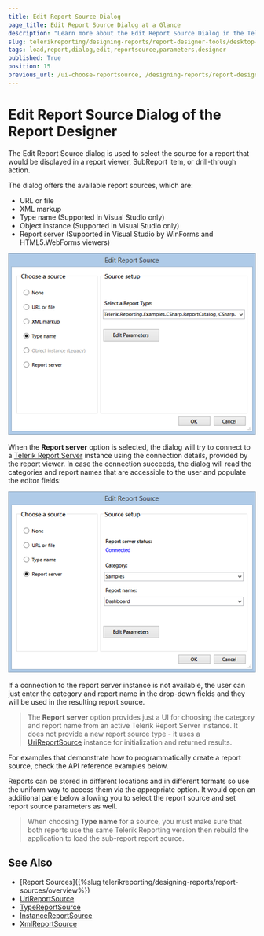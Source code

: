 ```yaml
---
title: Edit Report Source Dialog
page_title: Edit Report Source Dialog at a Glance
description: "Learn more about the Edit Report Source Dialog in the Telerik Reporting Desktop Designers, how to invoke it and how to configure the Report and Parameter values."
slug: telerikreporting/designing-reports/report-designer-tools/desktop-designers/tools/load-report-dialog
tags: load,report,dialog,edit,reportsource,parameters,designer
published: True
position: 15
previous_url: /ui-choose-reportsource, /designing-reports/report-designer-tools/desktop-designers/tools/
---
```


# Edit Report Source Dialog of the Report Designer

The Edit Report Source dialog is used to select the source for a report that would be displayed in a report viewer, SubReport item, or drill-through action.

The dialog offers the available report sources, which are:

* URL or file
* XML markup
* Type name (Supported in Visual Studio only)
* Object instance (Supported in Visual Studio only)
* Report server (Supported in Visual Studio by WinForms and HTML5.WebForms viewers)

![Edit Report Source Dialog with Type name option selected](images/reportsource-dialog-winforms-viewer.png)

When the __Report server__ option is selected, the dialog will try to connect to a [Telerik Report Server](https://docs.telerik.com/report-server/introduction) instance using the connection details, provided by the report viewer. In case the connection succeeds, the dialog will read the categories and report names that are accessible to the user and populate the editor fields:

![Edit Report Source Dialog with Report server option selected](images/reportsource-dialog-html5webforms-viewer.png)

If a connection to the report server instance is not available, the user can just enter the category and report name in the drop-down fields and they will be used in the resulting report source.

> The __Report server__ option provides just a UI for choosing the category and report name from an active Telerik Report Server instance. It does not provide a new report source type - it uses a [UriReportSource](/api/Telerik.Reporting.UriReportSource) instance for initialization and returned results.

For examples that demonstrate how to programmatically create a report source, check the API reference examples below.

Reports can be stored in different locations and in different formats so use the uniform way to access them via the appropriate option. It would open an additional pane below allowing you to select the report source and set report source parameters as well.

> When choosing __Type name__ for a source, you must make sure that both reports use the same Telerik Reporting version then rebuild the application to load the sub-report report source.

## See Also

* [Report Sources]({%slug telerikreporting/designing-reports/report-sources/overview%})
* [UriReportSource](/api/Telerik.Reporting.UriReportSource)
* [TypeReportSource](/api/Telerik.Reporting.TypeReportSource)
* [InstanceReportSource](/api/Telerik.Reporting.InstanceReportSource)
* [XmlReportSource](/api/Telerik.Reporting.XmlReportSource)

